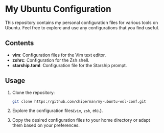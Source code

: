 # My Ubuntu Configuration

This repository contains my personal configuration files for various tools on Ubuntu. Feel free to explore and use any configurations that you find useful.

## Contents

- **vim**: Configuration files for the Vim text editor.
- **zshrc**: Configuration for the Zsh shell.
- **starship.toml**: Configuration file for the Starship prompt.

## Usage

1. Clone the repository:

   ```bash
   git clone https://github.com/chiperman/my-ubuntu-wsl-conf.git
   ```
2. Explore the configuration files(`vim`, `zsh`, etc.).

3. Copy the desired configuration files to your home directory or adapt them based on your preferences.
